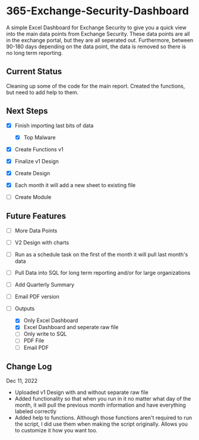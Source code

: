 # 365-Exchange-Security-Dashboard

A simple Excel Dashboard for Exchange Security to give you a quick view into the main data points from Exchange Security. These data points are all in the exchange portal, but they are all seperated out. Furthermore, between 90-180 days depending on the data point, the data is removed so there is no long term reporting.

## Current Status

Cleaning up some of the code for the main report. Created the functions, but need to add help to them. 

## Next Steps

* [X] Finish importing last bits of data

  * [X] Top Malware
* [X] Create Functions v1
* [X] Finalize v1 Design
* [X] Create Design
* [X] Each month it will add a new sheet to existing file
* [ ] Create Module

## Future Features

* [ ] More Data Points
* [ ] V2 Design with charts
* [ ] Run as a schedule task on the first of the month it will pull last month's data
* [ ] Pull Data into SQL for long term reporting and/or for large organizations
* [ ] Add Quarterly Summary
* [ ] Email PDF version
* [ ] Outputs

  * [X] Only Excel Dashboard
  * [X] Excel Dashboard and seperate raw file
  * [ ] Only write to SQL
  * [ ] PDF File
  * [ ] Email PDF

## Change Log

Dec 11, 2022

* Uploaded v1 Design with and without separate raw file
* Added functionality so that when you run in it no matter what day of the month, it will pull the previous month information and have everything labeled correctly
* Added help to functions. Although those functions aren't required to run the script, I did use them when making the script originally. Allows you to customize it how you want too.
